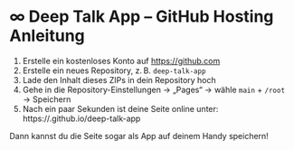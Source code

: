 
# ∞ Deep Talk App – GitHub Hosting Anleitung

1. Erstelle ein kostenloses Konto auf https://github.com
2. Erstelle ein neues Repository, z. B. `deep-talk-app`
3. Lade den Inhalt dieses ZIPs in dein Repository hoch
4. Gehe in die Repository-Einstellungen → „Pages“ → wähle `main` + `/root` → Speichern
5. Nach ein paar Sekunden ist deine Seite online unter:
   https://<DEINNAME>.github.io/deep-talk-app

Dann kannst du die Seite sogar als App auf deinem Handy speichern!
